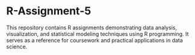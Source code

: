 # R-Assignment-5
This repository contains R assignments demonstrating data analysis, visualization, and statistical modeling techniques using R programming. It serves as a reference for coursework and practical applications in data science.
